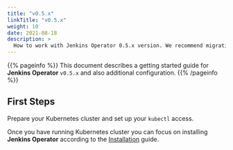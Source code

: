 ```yaml
---
title: "v0.5.x"
linkTitle: "v0.5.x"
weight: 10
date: 2021-08-18
description: >
  How to work with Jenkins Operator 0.5.x version. We recommend migrating to a newer version.
---
```


{{% pageinfo %}}
This document describes a getting started guide for **Jenkins Operator** `v0.5.x` and also additional configuration.
{{% /pageinfo %}}

## First Steps

Prepare your Kubernetes cluster and set up your `kubectl` access.

Once you have running Kubernetes cluster you can focus on installing **Jenkins Operator** according to the [Installation](/kubernetes-operator/docs/installation/) guide.
